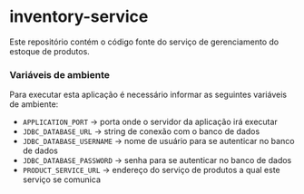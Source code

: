 # inventory-service
Este repositório contém o código fonte do serviço de gerenciamento do estoque de produtos.

### Variáveis de ambiente

Para executar esta aplicação é necessário informar as seguintes variáveis de ambiente:

- `APPLICATION_PORT` -> porta onde o servidor da aplicação irá executar
- `JDBC_DATABASE_URL` -> string de conexão com o banco de dados
- `JDBC_DATABASE_USERNAME` -> nome de usuário para se autenticar no banco de dados
- `JDBC_DATABASE_PASSWORD` -> senha para se autenticar no banco de dados
- `PRODUCT_SERVICE_URL` -> endereço do serviço de produtos a qual este serviço se comunica
